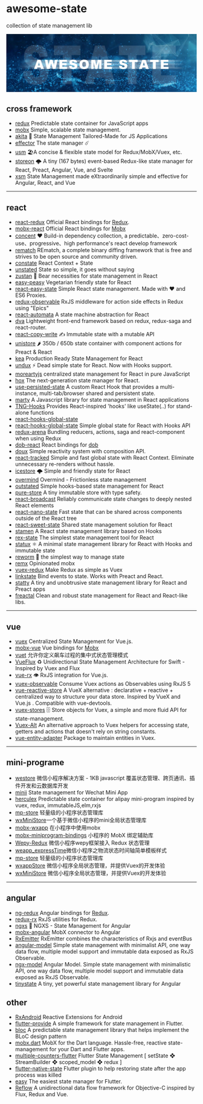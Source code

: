 # awesome-state

collection of state management lib

![bg](https://raw.githubusercontent.com/fantasticsoul/assets/master/img/astate2.jpg)


## cross framework

- [redux](https://github.com/reduxjs/redux) Predictable state container for JavaScript apps
- [mobx](https://github.com/mobxjs/mobx) Simple, scalable state management.
- [akita](https://github.com/datorama/akita) 🚀 State Management Tailored-Made for JS Applications
- [effector](https://github.com/zerobias/effector) The state manager ☄️
- [usm](https://github.com/unadlib/usm) 🏖A concise & flexible state model for Redux/MobX/Vuex, etc.
- [storeon](https://github.com/storeon/storeon) 🌩 A tiny (167 bytes) event-based Redux-like state manager for React, Preact, Angular, Vue, and Svelte
- [xsm](https://github.com/peterluhub/xsm) State Management made eXtraordinarily simple and effective for Angular, React, and Vue
___ 
## react

- [react-redux](https://github.com/reduxjs/react-redux) Official React bindings for [Redux](https://github.com/reduxjs/redux).
- [mobx-react](https://github.com/mobxjs/mobx-react) Official React bindings for [Mobx](https://github.com/mobxjs/mobx)
- [concent](https://github.com/concentjs/concent) ❤️ Build-in dependency collection, a predictable、zero-cost-use、progressive、high performance's react develop framework
- [rematch](https://github.com/rematch/rematch) REmatch, a complete binary diffing framework that is free and strives to be open source and community driven.
- [constate](https://github.com/diegohaz/constate) React Context + State
- [unstated](https://github.com/jamiebuilds/unstated) State so simple, it goes without saying
- [zustan](https://github.com/react-spring/zustand) 🐻 Bear necessities for state management in React
- [easy-peasy](https://github.com/ctrlplusb/easy-peasy) Vegetarian friendly state for React
- [react-easy-state](https://github.com/RisingStack/react-easy-state) Simple React state management. Made with ❤️ and ES6 Proxies.
- [redux-observable](https://github.com/redux-observable/redux-observable) RxJS middleware for action side effects in Redux using "Epics"
- [react-automata](https://github.com/MicheleBertoli/react-automata) A state machine abstraction for React
- [dva](https://github.com/dvajs/dva) Lightweight front-end framework based on redux, redux-saga and react-router.
- [react-copy-write](https://github.com/aweary/react-copy-write) ✍️ Immutable state with a mutable API
- [unistore](https://github.com/developit/unistore) 🌶 350b / 650b state container with component actions for Preact & React
- [kea](https://github.com/keajs/kea) Production Ready State Management for React
- [undux](https://github.com/bcherny/undux) ⚡️ Dead simple state for React. Now with Hooks support.
- [moreartyjs](https://github.com/moreartyjs/moreartyjs) centralized state management for React in pure JavaScript
- [hox](https://github.com/umijs/hox) The next-generation state manager for React.
- [use-persisted-state](https://github.com/donavon/use-persisted-state) A custom React Hook that provides a multi-instance, multi-tab/browser shared and persistent state.
- [marty](https://github.com/martyjs/marty) A Javascript library for state management in React applications
- [TNG-Hooks](https://github.com/getify/TNG-Hooks) Provides React-inspired 'hooks' like useState(..) for stand-alone functions
- [react-hooks-global-state](https://github.com/dai-shi/react-hooks-global-state) 
- [react-hooks-global-state](https://github.com/dai-shi/react-hooks-global-state) Simple global state for React with Hooks API
- [redux-arena](https://github.com/hapood/redux-arena) Bundling reducers, actions, saga and react-component when using Redux
- [dob-react](https://github.com/dobjs/dob-react) React bindings for [dob](https://github.com/dobjs/dob)
- [doux](https://github.com/yisar/doux) Simple reactivity system with composition API.
- [react-tracked](https://github.com/dai-shi/react-tracked) Simple and fast global state with React Context. Eliminate unnecessary re-renders without hassle.
- [icestore](https://github.com/ice-lab/icestore) 🌩 Simple and friendly state for React
- [overmind](https://github.com/cerebral/overmind) Overmind - Frictionless state management
- [outstated](https://github.com/yamalight/outstated) Simple hooks-based state management for React
- [pure-store](https://github.com/gunn/pure-store) A tiny immutable store with type safety.
- [react-broadcast](https://github.com/ReactTraining/react-broadcast) Reliably communicate state changes to deeply nested React elements
- [react-nano-state](https://github.com/kof/react-nano-state) Fast state that can be shared across components outside of the React tree
- [react-sweet-state](https://github.com/atlassian/react-sweet-state) Shared state management solution for React
- [stamen](https://github.com/forsigner/stamen) A React state management library based on Hooks
- [rex-state](https://github.com/daniakash/rex-state) The simplest state management tool for React
- [statux](https://github.com/franciscop/statux) ⚛️ A minimal state management library for React with Hooks and immutable state
- [reworm](https://github.com/pedronauck/reworm) 🍫 the simplest way to manage state
- [remx](https://github.com/wix/remx) Opinionated mobx
- [vuex-redux](https://github.com/qinjialei24/vuex-redux) Make Redux as simple as Vuex
- [linkstate](https://github.com/developit/linkstate) Bind events to state. Works with Preact and React.
- [statty](https://github.com/vesparny/statty) A tiny and unobtrusive state management library for React and Preact apps
- [freactal](https://github.com/FormidableLabs/freactal) Clean and robust state management for React and React-like libs.
___
## vue

- [vuex](https://github.com/vuejs/vuex) Centralized State Management for Vue.js.
- [mobx-vue](https://github.com/mobxjs/mobx-vue) Vue bindings for [Mobx](https://github.com/mobxjs/mobx)
- [vuet](https://github.com/medatc/vuet) 允许你定义飙车过程的集中式状态管理模式
- [VueFlux](https://github.com/ra1028/VueFlux) ♻️ Unidirectional State Management Architecture for Swift - Inspired by Vuex and Flux
- [vue-rx](https://github.com/vuejs/vue-rx) 👁️ RxJS integration for Vue.js.
- [vuex-observable](https://github.com/vuejs/vuex-observable) Consume Vuex actions as Observables using RxJS 5
- [vue-reactive-store](https://github.com/mdartic/vue-reactive-store) A VueX alternative : declarative + reactive + centralized way to structure your data store. Inspired by VueX and Vue.js . Compatible with vue-devtools.
- [vuex-stores](https://github.com/ElMassimo/vuex-stores) 🗄 Store objects for Vuex, a simple and more fluid API for state-management.
- [Vuex-Alt](https://github.com/ejfrancis/Vuex-Alt) An alternative approach to Vuex helpers for accessing state, getters and actions that doesn't rely on string constants.
- [vue-entity-adapter](https://github.com/imanubhardwaj/vue-entity-adapter) Package to maintain entities in Vuex.

___
## mini-programe

- [westore](https://github.com/Tencent/westore) 微信小程序解决方案 - 1KB javascript 覆盖状态管理、跨页通讯、插件开发和云数据库开发
- [minii](https://github.com/wwayne/minii) State management for Wechat Mini App 
- [herculex](https://github.com/herculesJS/herculex) Predictable state container for alipay mini-program inspired by vuex, redux, immutableJS,elm,rxjs
- [mp-store](https://github.com/imtaotao/mp-store) 轻量级的小程序状态管理库
- [wxMiniStore](https://github.com/xiaoyao96/wxMiniStore)一个基于微信小程序的mini全局状态管理库
- [mobx-wxapp](https://github.com/b5156/mobx-wxapp) 在小程序中使用mobx
- [mobx-miniprogram-bindings](https://github.com/wechat-miniprogram/mobx-miniprogram-bindings) 小程序的 MobX 绑定辅助库
- [Wepy-Redux](https://github.com/Chris-wei/Wepy-Redux) 微信小程序wepy框架接入 Redux 状态管理
- [weapp_expressTime](https://github.com/super456/weapp_expressTime)微信小程序之物流状态时间轴简单模板样式 
- [mp-store](https://github.com/imtaotao/mp-store) 轻量级的小程序状态管理库
- [wxappStore](https://github.com/SBDavid/wxappStore) 微信小程序全局状态管理，并提供Vuex的开发体验
- [wxMiniStore](https://github.com/xiaoyao96/wxMiniStore) 微信小程序全局状态管理，并提供Vuex的开发体验

___
## angular

- [ng-redux](https://github.com/angular-redux/ng-redux) Angular bindings for [Redux](https://github.com/reduxjs/redux).
- [redux-rx](https://github.com/acdlite/redux-rx) RxJS utilities for Redux.
- [ngxs](https://github.com/ngxs/store) 🚀 NGXS - State Management for Angular
- [mobx-angular](https://github.com/mobxjs/mobx-angular) MobX connector to Angular
- [RxEmitter](https://github.com/drawcall/RxEmitter) RxEmitter combines the characteristics of Rxjs and eventBus
- [angular-model](https://github.com/angular-extensions/model) Simple state management with minimalist API, one way data flow, multiple model support and immutable data exposed as RxJS Observable.
- [ngx-model](https://github.com/tomastrajan/ngx-model) Angular Model. Simple state management with minimalistic API, one way data flow, multiple model support and immutable data exposed as RxJS Observable.
- [tinystate](https://github.com/SebastianM/tinystate) A tiny, yet powerful state management library for Angular

## other

- [RxAndroid](https://github.com/ReactiveX/RxAndroid) Reactive Extensions for Android
- [flutter-provide](https://github.com/google/flutter-provide) A simple framework for state management in Flutter.
- [bloc](https://github.com/felangel/bloc) A predictable state management library that helps implement the BLoC design pattern
- [mobx.dart](https://github.com/mobxjs/mobx.dart) MobX for the Dart language. Hassle-free, reactive state-management for your Dart and Flutter apps.
- [multiple-counters-flutter](https://github.com/bizz84/multiple-counters-flutter) Flutter State Management [ setState ❖ StreamBuilder ❖ scoped_model ❖ redux ]
- [flutter-native-state](https://github.com/littlerobots/flutter-native-state) Flutter plugin to help restoring state after the app process was killed
- [easy](https://github.com/jonataslaw/easy) The easiest state manager for Flutter.
- [Reflow](https://github.com/Zepo/Reflow) A unidirectional data flow framework for Objective-C inspired by Flux, Redux and Vue.

